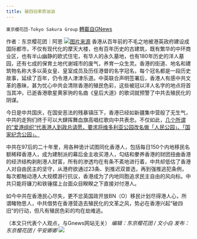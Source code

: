 ```yaml
---
title: 破四旧来势汹汹
---
```

`東京櫻花団-Tokyo Sakura Group` [轉載自GNews](https://gnews.org/zh-hans/1568732/)

作者：东京樱花团｜阿恩
![](https://lh3.googleusercontent.com/TLogjcFRyDkyw1DYlHIcxQv2vA3zm5T6uYQMzE3joDgIXrDvUq420GD7ClYuXgA4H2BuzNjeJW6NWDs7oI9MVReh44cFcst1Q5Ny3Ko3jMDrLSulYit6YBGZgBrENT2E8tR-a6dK=s0)[图片来源](https://www.thestandnews.com/politics/%E6%84%9B%E5%9C%8B%E5%9C%98%E9%AB%94%E8%BC%89%E6%AD%8C%E8%BC%89%E8%88%9E%E8%B3%80%E5%9C%8B%E6%85%B6-%E6%9C%89%E5%9C%98%E9%AB%94%E8%A6%81%E7%B6%AD%E5%9C%92%E6%94%B9%E5%90%8D%E4%BA%BA%E6%B0%91%E5%85%AC%E5%9C%92)
香港从百年前的不毛之地被港英政府建设成国际都市，不仅有现代化的摩天大楼，也有百年历史的古建筑，既有繁华的中环商业区，也有半山幽静的欧式住宅，有华人的永久墓地，也有180年历史的洋人墓园，还有七成的保育土地代谢城市的废气，养育一众生灵。香港的街道、地名和建筑物名称大多以英女皇、皇室成员及历任港督的名字冠名，每个冠名都是一段历史故事，延续了百年，仍令港人津津乐道。中英联合声明签署后，香港人有感中共文革的愚昧，甚为忧心中共会清除香港的殖民色彩，这些被冠以洋人名字的地点将首当其冲，已逝香港歌星黄家驹的名曲《皇后大道》的歌词就预警了中共去殖民化的阴谋。

今日是中共国庆，在国安恶法的残暴镇压下，香港已经如新疆集中营般了无生气，中共的走狗们终于可以大肆挥舞血旗高唱红歌向中共表忠。不仅如此，[几个所谓的“爱港组织“代表港人到政总请愿，要求将维多利亚公园改名做「人民公园」、「国家纪念公园」。](https://www.thestandnews.com/politics/%E6%84%9B%E5%9C%8B%E5%9C%98%E9%AB%94%E8%BC%89%E6%AD%8C%E8%BC%89%E8%88%9E%E8%B3%80%E5%9C%8B%E6%85%B6-%E6%9C%89%E5%9C%98%E9%AB%94%E8%A6%81%E7%B6%AD%E5%9C%92%E6%94%B9%E5%90%8D%E4%BA%BA%E6%B0%91%E5%85%AC%E5%9C%92)

中共在97后的二十年里，用各种诡计试图同化香港人，包括每日150个内地移民名额稀释香港人，成为建制派的幕后金主收买港人，勾结和豢养香港的财团扭曲香港的经济结构剥削港人财富，所有的渗透均在有条不紊地进行着，中共却低估了香港人对自由民主的坚守，从港府欲通过23条、到推迟双普选，再到强推逃犯条例，每次都触动港人大规模游行抗议，香港成为了内地同胞追求民主自由的风向标。中共只能将镰刀和铁锤摆上台面众目睽睽之下直接对付港人。

如今中共在香港民心尽失，更不忿英国政开放BN（O）移民计划尽得港人心，所谓睹物思人，中共借势在香港营造去殖民化的文革之风，势必在香港兴起“破四旧“的行动，但凡有殖民色彩的均在劫难逃。

（本文只代表个人观点，与Gnews网站无关）
*编辑：东京樱花团 / 文小白*
*发布：东京樱花团 / 平安卿卿*
![](https://assets.gnews.org/wp-content/uploads/2021/08/image0-1-36.jpg)
